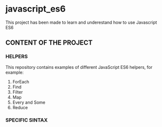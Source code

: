# javascript_es6
This project has been made to learn and underestand how to use Javascript ES6

## CONTENT OF THE PROJECT

### HELPERS
This repository contains examples of different JavaScript ES6 helpers, for example:
1. ForEach
2. Find
3. Filter
4. Map
5. Every and Some
6. Reduce

### SPECIFIC SINTAX